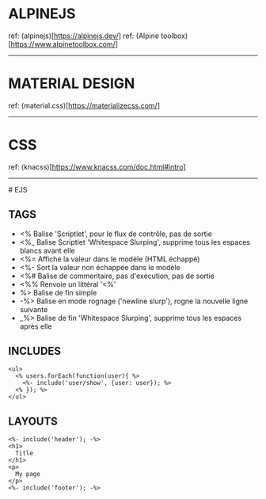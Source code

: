 # ALPINEJS

ref: (alpinejs)[https://alpinejs.dev/]
ref: (Alpine toolbox)[https://www.alpinetoolbox.com/]

---

# MATERIAL DESIGN

ref: (material.css)[https://materializecss.com/]

---

# CSS

ref: (knacss)[https://www.knacss.com/doc.html#intro]

---


# EJS

## TAGS

- <% Balise 'Scriptlet', pour le flux de contrôle, pas de sortie
- <%_ Balise Scriptlet 'Whitespace Slurping', supprime tous les espaces blancs avant elle
- <%= Affiche la valeur dans le modèle (HTML échappé)
- <%- Sort la valeur non échappée dans le modèle
- <%# Balise de commentaire, pas d'exécution, pas de sortie
- <%% Renvoie un littéral '<%'
- %> Balise de fin simple
- -%> Balise en mode rognage ('newline slurp'), rogne la nouvelle ligne suivante
- _%> Balise de fin 'Whitespace Slurping', supprime tous les espaces après elle


## INCLUDES

```
<ul>
  <% users.forEach(function(user){ %>
    <%- include('user/show', {user: user}); %>
  <% }); %>
</ul>
```

## LAYOUTS

```
<%- include('header'); -%>
<h1>
  Title
</h1>
<p>
  My page
</p>
<%- include('footer'); -%>
```
